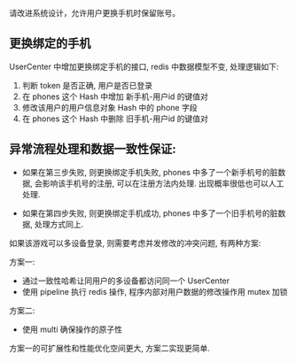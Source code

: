 请改进系统设计，允许⽤户更换⼿机时保留账号。

## 更换绑定的手机

UserCenter 中增加更换绑定手机的接口, redis 中数据模型不变, 处理逻辑如下:

1. 判断 token 是否正确, 用户是否已登录
2. 在 phones 这个 Hash 中增加 新手机-用户id 的键值对
3. 修改该用户的用户信息对象 Hash 中的 phone 字段
4. 在 phones 这个 Hash 中删除 旧手机-用户id 的键值对

## 异常流程处理和数据一致性保证:

* 如果在第三步失败, 则更换绑定手机失败, phones 中多了一个新手机号的脏数据, 会影响该手机号的注册, 可以在注册方法内处理. 出现概率很低也可以人工处理.

* 如果在第四步失败, 则更换绑定手机成功, phones 中多了一个旧手机号的脏数据, 处理方式同上.

如果该游戏可以多设备登录, 则需要考虑并发修改的冲突问题, 有两种方案:

方案一:
   * 通过一致性哈希让同用户的多设备都访问同一个 UserCenter
   * 使用 pipeline 执行 redis 操作, 程序内部对用户数据的修改操作用 mutex 加锁
    
方案二:
   * 使用 multi 确保操作的原子性
    
    
方案一的可扩展性和性能优化空间更大, 方案二实现更简单.